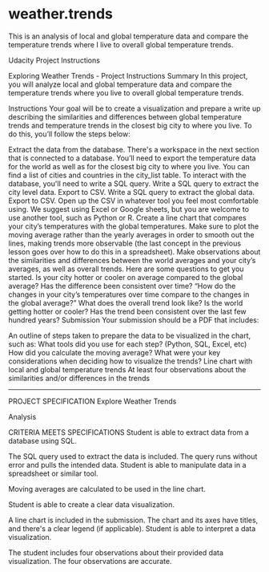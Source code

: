 # weather.trends
This is an analysis of local and global temperature data and compare the temperature trends where I live to overall global temperature trends.

Udacity Project Instructions

Exploring Weather Trends - Project Instructions
Summary
In this project, you will analyze local and global temperature data and compare the temperature trends where you live to overall global temperature trends.

Instructions
Your goal will be to create a visualization and prepare a write up describing the similarities and differences between global temperature trends and temperature trends in the closest big city to where you live. To do this, you’ll follow the steps below:

Extract the data from the database. There's a workspace in the next section that is connected to a database. You’ll need to export the temperature data for the world as well as for the closest big city to where you live. You can find a list of cities and countries in the city_list table. To interact with the database, you'll need to write a SQL query.
Write a SQL query to extract the city level data. Export to CSV.
Write a SQL query to extract the global data. Export to CSV.
Open up the CSV in whatever tool you feel most comfortable using. We suggest using Excel or Google sheets, but you are welcome to use another tool, such as Python or R.
Create a line chart that compares your city’s temperatures with the global temperatures. Make sure to plot the moving average rather than the yearly averages in order to smooth out the lines, making trends more observable (the last concept in the previous lesson goes over how to do this in a spreadsheet).
Make observations about the similarities and differences between the world averages and your city’s averages, as well as overall trends. Here are some questions to get you started.
Is your city hotter or cooler on average compared to the global average? Has the difference been consistent over time?
“How do the changes in your city’s temperatures over time compare to the changes in the global average?”
What does the overall trend look like? Is the world getting hotter or cooler? Has the trend been consistent over the last few hundred years?
Submission
Your submission should be a PDF that includes:

An outline of steps taken to prepare the data to be visualized in the chart, such as:
What tools did you use for each step? (Python, SQL, Excel, etc)
How did you calculate the moving average?
What were your key considerations when deciding how to visualize the trends?
Line chart with local and global temperature trends
At least four observations about the similarities and/or differences in the trends

-----------------------------------------------------------------------------------------
PROJECT SPECIFICATION
Explore Weather Trends

Analysis

CRITERIA
MEETS SPECIFICATIONS
Student is able to extract data from a database using SQL.

The SQL query used to extract the data is included.
The query runs without error and pulls the intended data.
Student is able to manipulate data in a spreadsheet or similar tool.

Moving averages are calculated to be used in the line chart.

Student is able to create a clear data visualization.

A line chart is included in the submission.
The chart and its axes have titles, and there's a clear legend (if applicable).
Student is able to interpret a data visualization.

The student includes four observations about their provided data visualization.
The four observations are accurate.
